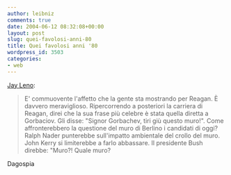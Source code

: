 ```yaml
---
author: leibniz
comments: true
date: 2004-06-12 08:32:08+00:00
layout: post
slug: quei-favolosi-anni-80
title: Quei favolosi anni '80
wordpress_id: 3503
categories:
- web
---
```


[Jay Leno](http://213.215.144.81/public_html/articolo_index_12759.html):


> E' commuovente l'affetto che la gente sta mostrando per Reagan. È davvero meraviglioso. Ripercorrendo a posteriori la carriera di Reagan, direi che la sua frase più celebre è stata quella diretta a Gorbaciov. Gli disse: "Signor Gorbachev, tiri giù questo muro!". Come affronterebbero la questione del muro di Berlino i candidati di oggi? Ralph Nader punterebbe sull'impatto ambientale del crollo del muro. John Kerry si limiterebbe a farlo abbassare. Il presidente Bush direbbe: "Muro?! Quale muro? 


Dagospia
